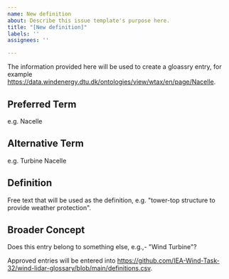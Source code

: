 ```yaml
---
name: New definition
about: Describe this issue template's purpose here.
title: "[New definition]"
labels: ''
assignees: ''

---
```


The information provided here will be used to create a gloassry entry, for example https://data.windenergy.dtu.dk/ontologies/view/wtax/en/page/Nacelle.

## Preferred Term
e.g. Nacelle

## Alternative Term
e.g. Turbine Nacelle

## Definition
Free text that will be used as the definition, e.g. "tower-top structure to provide weather protection".

## Broader Concept
Does this entry belong to something else, e.g.,- "Wind Turbine"?

Approved entries will be entered into https://github.com/IEA-Wind-Task-32/wind-lidar-glossary/blob/main/definitions.csv.
